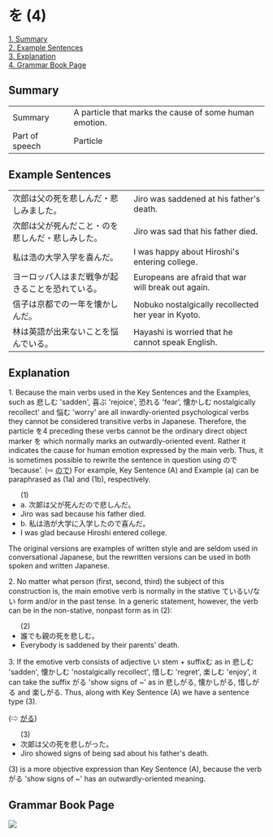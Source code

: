# を (4)

[1. Summary](#summary)<br>
[2. Example Sentences](#example-sentences)<br>
[3. Explanation](#explanation)<br>
[4. Grammar Book Page](#grammar-book-page)<br>


## Summary

<table><tr>   <td>Summary</td>   <td>A particle that marks the cause of some human emotion.</td></tr><tr>   <td>Part of speech</td>   <td>Particle</td></tr></table>

## Example Sentences

<table><tr>   <td>次郎は父の死を悲しんだ・悲しみました。</td>   <td>Jiro was saddened at his father's death.</td></tr><tr>   <td>次郎は父が死んだこと・のを悲しんだ・悲しみした。</td>   <td>Jiro was sad that his father died.</td></tr><tr>   <td>私は浩の大学入学を喜んだ。</td>   <td>I was happy about Hiroshi's entering college.</td></tr><tr>   <td>ヨーロッパ人はまだ戦争が起きることを恐れている。</td>   <td>Europeans are afraid that war will break out again.</td></tr><tr>   <td>信子は京都での一年を懐かしんだ。</td>   <td>Nobuko nostalgically recollected her year in Kyoto.</td></tr><tr>   <td>林は英語が出来ないことを悩んでいる。</td>   <td>Hayashi is worried that he cannot speak English.</td></tr></table>

## Explanation

<p>1. Because the main verbs used in the Key Sentences and the Examples, such as 悲しむ 'sadden', 喜ぶ 'rejoice', 恐れる 'fear', 懐かしむ nostalgically recollect' and 悩む 'worry' are all inwardly-oriented psychological verbs they cannot be considered transitive verbs in Japanese. Therefore, the particle <span class="cloze">を</span>4 preceding these verbs cannot be the ordinary direct object marker を which normally marks an outwardly-oriented event. Rather it indicates the cause for human emotion expressed by the main verb. Thus, it is sometimes possible to rewrite the sentence in question using ので 'because'. (⇨ <a href="#㊦ ので">ので</a>) For example, Key Sentence (A) and Example (a) can be paraphrased as (1a) and (1b), respectively.</p>  <ul>(1) <li>a. 次郞は父が死んだので悲しんだ。</li> <li>Jiro was sad because his father died.</li> <div class="divide"></div> <li>b. 私は浩が大学に入学したので喜んだ。</li> <li>I was glad because Hiroshi entered college.</li> </ul>  <p>The original versions are examples of written style and are seldom used in conversational Japanese, but the rewritten versions can be used in both spoken and written Japanese.</p>  <p>2. No matter what person (first, second, third) the subject of this construction is, the main emotive verb is normally in the stative ているい/ない form and/or in the past tense. In a generic statement, however, the verb can be in the non-stative, nonpast form as in (2):</p>  <ul>(2) <li>誰でも親の死<span class="cloze">を</span>悲しむ。</li> <li>Everybody is saddened by their parents' death.</li> </ul>  <p>3. If the emotive verb consists of adjective い stem + suffixむ as in 悲しむ 'sadden', 懐かしむ 'nostalgically recollect', 惜しむ 'regret', 楽しむ 'enjoy', it can take the suffix がる 'show signs of ~' as in 悲しがる, 懐かしがる, 惜しがる and 楽しがる. Thus, along with Key Sentence (A) we have a sentence type (3).</p>   <p>(⇨ <a href="#㊦ がる">がる</a>)</p>  <ul>(3) <li>次郞は父の死<span class="cloze">を</span>悲しがった。</li> <li>Jiro showed signs of being sad about his father's death.</li> </ul>  <p>(3) is a more objective expression than Key Sentence (A), because the verb がる 'show signs of ~' has an outwardly-oriented meaning.</p>

## Grammar Book Page

![](../img/Basicを4.png)

